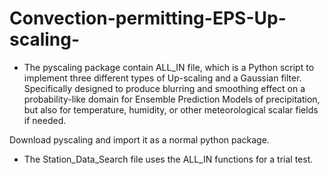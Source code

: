 # Convection-permitting-EPS-Up-scaling-
- The pyscaling package contain ALL_IN file, which is a Python script to implement three different types of Up-scaling and a Gaussian filter.
Specifically designed to produce blurring and smoothing effect on a probability-like domain for Ensemble Prediction Models of precipitation, but also for temperature, humidity, or other meteorological scalar fields if needed.

Download pyscaling and import it as a normal python package.

- The Station_Data_Search file uses the ALL_IN functions for a trial test. 
